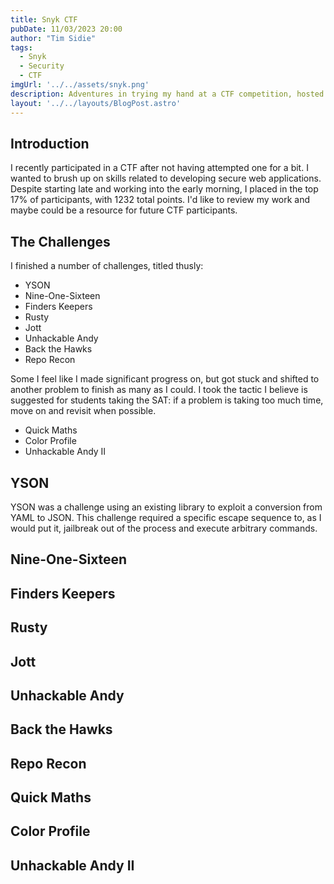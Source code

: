 ```yaml
---
title: Snyk CTF
pubDate: 11/03/2023 20:00
author: "Tim Sidie"
tags:
  - Snyk
  - Security
  - CTF
imgUrl: '../../assets/snyk.png'
description: Adventures in trying my hand at a CTF competition, hosted by Snyk, Inc..
layout: '../../layouts/BlogPost.astro'
---
```


## Introduction

I recently participated in a CTF after not having attempted one for a bit. I
wanted to brush up on skills related to developing secure web applications.
Despite starting late and working into the early morning, I placed
in the top 17% of participants, with 1232 total points. I'd like to review my 
work and maybe could be a resource for future CTF participants. 

## The Challenges

I finished a number of challenges, titled thusly:

- YSON
- Nine-One-Sixteen
- Finders Keepers
- Rusty
- Jott
- Unhackable Andy
- Back the Hawks
- Repo Recon

Some I feel like I made significant progress on, but got stuck and shifted to
another problem to finish as many as I could. I took the tactic I believe
is suggested for students taking the SAT: if a problem is taking too much time,
move on and revisit when possible.

- Quick Maths
- Color Profile
- Unhackable Andy II

## YSON

YSON was a challenge using an existing library to exploit a conversion from YAML to JSON.
This challenge required a specific escape sequence to, as I would put it, jailbreak
out of the process and execute arbitrary commands.

## Nine-One-Sixteen

## Finders Keepers

## Rusty

## Jott

## Unhackable Andy

## Back the Hawks

## Repo Recon

## Quick Maths

## Color Profile

## Unhackable Andy II
